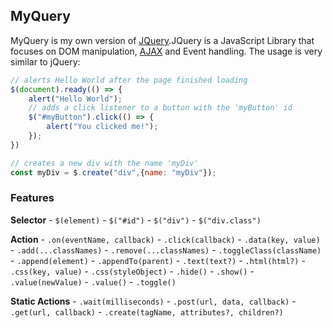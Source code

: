 ## MyQuery
MyQuery is my own version of [JQuery](https://jquery.com).JQuery is a JavaScript Library that focuses on DOM manipulation, [AJAX](https://developer.mozilla.org/en-US/docs/Glossary/AJAX) and Event handling. The usage is very similar to jQuery:
```js
// alerts Hello World after the page finished loading
$(document).ready(() => {
    alert("Hello World");
    // adds a click listener to a button with the 'myButton' id
    $("#myButton").click(() => {
        alert("You clicked me!");
    });
})

// creates a new div with the name 'myDiv'
const myDiv = $.create("div",{name: "myDiv"});
```

### Features
**Selector**
    - `$(element)`
    - `$("#id")`
    - `$("div")`
    - `$("div.class")`

**Action**
    - `.on(eventName, callback)`
    - `.click(callback)`
    - `.data(key, value)`
    - `.add(...classNames)`
    - `.remove(...classNames)`
    - `.toggleClass(className)`
    - `.append(element)`
    - `.appendTo(parent)`
    - `.text(text?)`
    - `.html(html?)`
    - `.css(key, value)`
    - `.css(styleObject)`
    - `.hide()`
    - `.show()`
    - `.value(newValue)`
    - `.value()`
    - `.toggle()`

**Static Actions**
    - `.wait(milliseconds)`
    - `.post(url, data, callback)`
    - `.get(url, callback)`
    - `.create(tagName, attributes?, children?)`